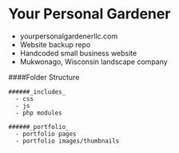 # Your Personal Gardener
- yourpersonalgardenerllc.com
- Website backup repo
- Handcoded small business website
- Mukwonago, Wisconsin landscape company


####Folder Structure
~~~~
######_includes_
  - css
  - js
  - php modules

######_portfolio_
  - portfolio pages
  - portfolio images/thumbnails
~~~~
